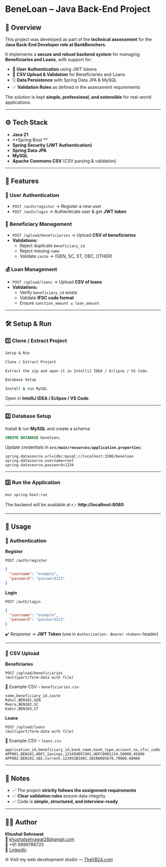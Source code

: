 # BeneLoan – Java Back-End Project  

## 📌 Overview  
This project was developed as part of the **technical assessment** for the **Java Back-End Developer role at BankBenchers**.  

It implements a **secure and robust backend system** for managing **Beneficiaries and Loans**, with support for:  
- 🔑 **User Authentication** using JWT tokens  
- 📂 **CSV Upload & Validation** for Beneficiaries and Loans  
- 🗄 **Data Persistence** with Spring Data JPA & MySQL  
- ✅ **Validation Rules** as defined in the assessment requirements  

The solution is kept **simple, professional, and extensible** for real-world applications.  

---

## ⚙️ Tech Stack  
- **Java 21**  
- **Spring Boot **  
- **Spring Security (JWT Authentication)**  
- **Spring Data JPA**  
- **MySQL**  
- **Apache Commons CSV** (CSV parsing & validation)  

---

## 🚀 Features  

### 🔐 User Authentication  
- `POST /auth/register` → Register a new user  
- `POST /auth/login` → Authenticate user & get **JWT token**  

### 👤 Beneficiary Management  
- `POST /upload/beneficiaries` → Upload **CSV of beneficiaries**  
- **Validations:**  
  - Reject duplicate `beneficiary_id`  
  - Reject missing `name`  
  - Validate `caste` → (GEN, SC, ST, OBC, OTHER)  

### 💰 Loan Management  
- `POST /upload/loans` → Upload **CSV of loans**  
- **Validations:**  
  - Verify `beneficiary_id` exists  
  - Validate **IFSC code format**  
  - Ensure `sanction_amount ≤ loan_amount`  

---

## 🛠️ Setup & Run  

### 1️⃣ Clone / Extract Project  
```bash
Setup & Run

Clone / Extract Project

Extract the zip and open it in IntelliJ IDEA / Eclipse / VS Code.

Database Setup

Install & run MySQL

```

Open in **IntelliJ IDEA / Eclipse / VS Code**.  

---

### 2️⃣ Database Setup  
Install & run **MySQL** and create a schema:  
```sql
CREATE DATABASE beneloan;
```

Update credentials in **`src/main/resources/application.properties`**:  
```properties
spring.datasource.url=jdbc:mysql://localhost:3306/beneloan
spring.datasource.username=root
spring.datasource.password=1234
```

---

### 3️⃣ Run the Application  
```bash
mvn spring-boot:run
```
The backend will be available at 👉 **http://localhost:8080**  

---

## 📌 Usage  

### 🔑 Authentication  

**Register**  
```http
POST /auth/register
```
```json
{
  "username": "example",
  "password": "password123"
}
```

**Login**  
```http
POST /auth/login
```
```json
{
  "username": "example",
  "password": "password123"
}
```
✔️ Response → **JWT Token** (use in `Authorization: Bearer <token>` header)  

---

### 📂 CSV Upload  

**Beneficiaries**  
```http
POST /upload/beneficiaries
(multipart/form-data with file)
```
📄 Example CSV – `beneficiaries.csv`  
```csv
name,beneficiary_id,caste
Rahul,BEN101,GEN
Meera,BEN102,SC
Kabir,BEN103,ST
```

**Loans**  
```http
POST /upload/loans
(multipart/form-data with file)
```
📄 Example CSV – `loans.csv`  
```csv
application_id,beneficiary_id,bank_name,bank_type,account_no,ifsc_code,loan_amount,sanction_amount
APP001,BEN101,HDFC,Savings,12345HDFC001,HDFC0001234,50000,45000
APP002,BEN102,SBI,Current,12345SBI002,SBIN0005678,70000,60000
```

---

## 📝 Notes  
- ✅ The project **strictly follows the assignment requirements**  
- ✅ **Clear validation rules** ensure data integrity  
- ✅ Code is **simple, structured, and interview-ready**  

---

## 👨‍💻 Author  
**Khushal Sehrawat**  
📧 [khushalsehrawat28@gmail.com](mailto:khushalsehrawat28@gmail.com)  
📱 +91 9899788725  
🔗 [LinkedIn](https://www.linkedin.com/in/khushalsehrawat)  

🌐 Visit my web development studio — [TheVB24.com](https://www.thevb24.com)

